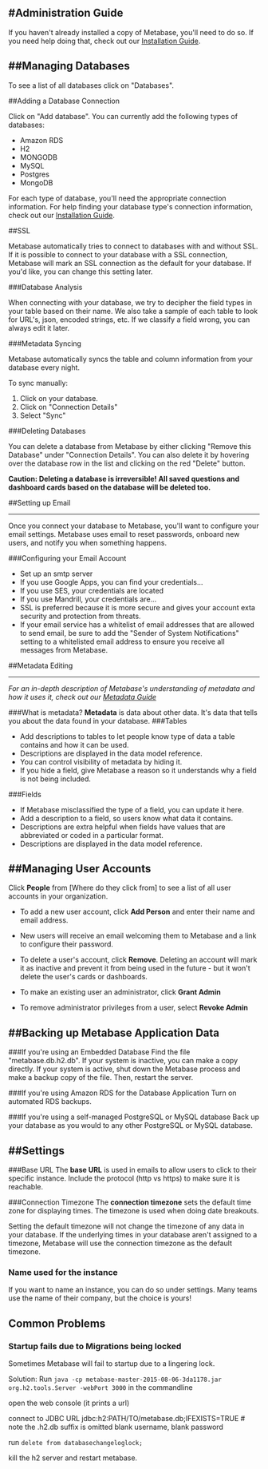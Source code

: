 #Administration Guide
---
If you haven't already installed a copy of Metabase, you'll need to do so.  If you need help doing that, check out our [Installation Guide](installation-guide.md).  

##Managing Databases
---

To see a list of all databases click on "Databases".

##Adding a Database Connection

Click on "Add database".  You can currently add the following types of databases:

* Amazon RDS
* H2
* MONGODB
* MySQL
* Postgres
* MongoDB

For each type of database, you'll need the appropriate connection information.  For help finding your database type's connection information, check out our [Installation Guide](installation-guide.md).

##SSL

Metabase automatically tries to connect to databases with and without SSL.  If it is possible to connect to your database with a SSL connection, Metabase will mark an SSL connection as the default for your database. If you'd like, you can change this setting later.  

###Database Analysis

When connecting with your database, we try to decipher the field types in your table based on their name.  We also take a sample of each table to look for URL's, json, encoded strings, etc.  If we classify a field wrong, you can always edit it later.  

###Metadata Syncing

Metabase automatically syncs the table and column information from your database every night.  

To sync manually:

1. Click on your database.
2. Click on "Connection Details"
3. Select "Sync"

###Deleting Databases

You can delete a database from Metabase by either clicking "Remove this Database" under "Connection Details".  You can also delete it by hovering over the database row in the list and clicking on the red "Delete" button.

**Caution: Deleting a database is irreversible!  All saved questions and dashboard cards based on the database will be deleted too.**

##Setting up Email

---

Once you connect your database to Metabase, you'll want to configure your email settings.  Metabase uses email to reset passwords, onboard new users, and notify you when something happens.  

###Configuring your Email Account

* Set up an smtp server
* If you use Google Apps, you can find your credentials...
* If you use SES, your credentials are located
* If you use Mandrill, your credentials are...
* SSL is preferred because it is more secure and gives your account exta security and protection from threats.
* If your email service has a whitelist of email addresses that are allowed to send email, be sure to add the "Sender of System Notifications" setting to a whitelisted email address to ensure you receive all messages from Metabase.  

##Metadata Editing

---
*For an in-depth description of Metabase's understanding of metadata and how it uses it, check out our [Metadata Guide](metadata-guide.md)*

###What is metadata?
**Metadata** is data about other data.  It's data that tells you about the data found in your database.
###Tables 

* Add descriptions to tables to let people know type of data a table contains and how it can be used. 
* Descriptions are displayed in the data model reference.
* You can control visibility of metadata by hiding it. 
* If you hide a field, give Metabase a reason so it understands why a field is not being included.

###Fields 

* If Metabase misclassified the type of a field, you can update it here. 
* Add a description to a field, so users know what data it contains.
* Descriptions are extra helpful when fields have values that are abbreviated or coded in a particular format.
* Descriptions are displayed in the data model reference.

##Managing User Accounts
---

Click **People** from [Where do they click from] to see a list of all user accounts in your organization.

* To add a new user account, click **Add Person** and enter their name and email address.  

* New users will receive an email welcoming them to Metabase and a link to configure their password.
* To delete a user's account, click **Remove**.  Deleting an account will mark it as inactive and prevent it from being used in the future - but it won't delete the user's cards or dashboards.

* To make an existing user an administrator, click **Grant Admin**
* To remove administrator privileges from a user, select **Revoke Admin**

##Backing up Metabase Application Data 
---
###If you're using an Embedded Database
Find the file "metabase.db.h2.db".  If your system is inactive, you can make a copy directly.  If your system is active, shut down the Metabase process and make a backup copy of the file.  Then, restart the server.

###If you're using Amazon RDS for the Database Application
Turn on automated RDS backups.  

###If you're using a self-managed PostgreSQL or MySQL database
Back up your database as you would to any other PostgreSQL or MySQL database. 

##Settings
---
###Base URL
The **base URL** is used in emails to allow users to click to their specific instance.  Include the protocol (http vs https) to make sure it is reachable. 

###Connection Timezone
The **connection timezone** sets the default time zone for displaying times.  The timezone is used when doing date breakouts.  

Setting the default timezone will not change the timezone of any data in your database.  If the underlying times in your database aren't assigned to a timezone, Metabase will use the connection timezone as the default timezone.  

### Name used for the instance
If you want to name an instance, you can do so under settings.  Many teams use the name of their company, but the choice is yours!


## Common Problems

### Startup fails due to Migrations being locked

Sometimes Metabase will fail to startup due to a lingering lock. 

Solution:
Run  `java -cp metabase-master-2015-08-06-3da1178.jar org.h2.tools.Server -webPort 3000` in the commandline

open the web console (it prints a url)

connect to JDBC URL jdbc:h2:PATH/TO/metabase.db;IFEXISTS=TRUE  # note the .h2.db suffix is omitted
blank username, blank password

run `delete from databasechangeloglock;`

kill the h2 server and restart metabase.
